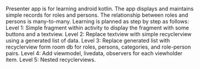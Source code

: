 Presenter app is for learning android kotlin. 
The app displays and maintains simple records for roles and persons.
The relationship between roles and persons is many-to-many.
Learning is planned as step by step as follows:
Level 1: Simple fragment within activity to display the fragment with some buttons and a textview.
Level 2: Replace textview with simple recyclerview using a generated list of data.
Level 3: Replace generated list with recyclerview form room db for roles, persons, categories, and role-person pairs.
Level 4: Add viewmodel, livedata, observers for each viewholder item.
Level 5: Nested recyclerviews.